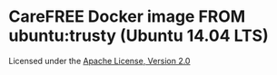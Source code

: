 # CareFREE Docker image FROM ubuntu:trusty (Ubuntu 14.04 LTS)

Licensed under the [Apache License, Version 2.0](
  http://www.apache.org/licenses/LICENSE-2.0)

